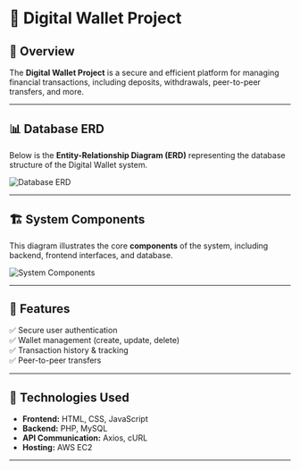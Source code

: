 # 📱 Digital Wallet Project

## 📌 Overview
The **Digital Wallet Project** is a secure and efficient platform for managing financial transactions, including deposits, withdrawals, peer-to-peer transfers, and more. 

---

## 📊 Database ERD
Below is the **Entity-Relationship Diagram (ERD)** representing the database structure of the Digital Wallet system.

![Database ERD](https://raw.githubusercontent.com/Hasanmawasi/DigitalWallet/main/DigitalWallet-Client/image/components/ER-DigitalWallet.png
)

---

## 🏗️ System Components
This diagram illustrates the core **components** of the system, including backend, frontend interfaces, and database.

![System Components](https://raw.githubusercontent.com/Hasanmawasi/DigitalWallet/main/DigitalWallet-Client/image/components/components.png)

---

## 🚀 Features
✅ Secure user authentication  
✅ Wallet management (create, update, delete)  
✅ Transaction history & tracking  
✅ Peer-to-peer transfers  

---

## 🔧 Technologies Used
- **Frontend:** HTML, CSS, JavaScript  
- **Backend:** PHP, MySQL  
- **API Communication:** Axios, cURL  
- **Hosting:** AWS EC2  

---


